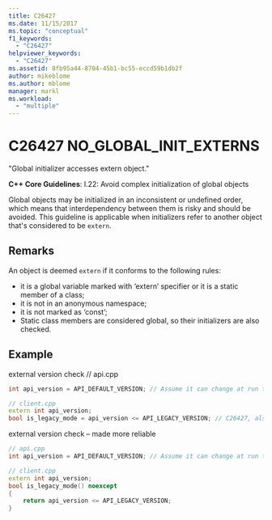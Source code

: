 ```yaml
---
title: C26427
ms.date: 11/15/2017
ms.topic: "conceptual"
f1_keywords:
  - "C26427"
helpviewer_keywords:
  - "C26427"
ms.assetid: 8fb95a44-8704-45b1-bc55-eccd59b1db2f
author: mikeblome
ms.author: mblome
manager: markl
ms.workload:
  - "multiple"
---
```

# C26427 NO_GLOBAL_INIT_EXTERNS

"Global initializer accesses extern object."

**C++ Core Guidelines**:
I.22: Avoid complex initialization of global objects

Global objects may be initialized in an inconsistent or undefined order, which means that interdependency between them is risky and should be avoided. This guideline is applicable when initializers refer to another object that's considered to be `extern`.

## Remarks

An object is deemed `extern` if it conforms to the following rules:

- it is a global variable marked with ‘extern’ specifier or it is a static member of a class;
- it is not in an anonymous namespace;
- it is not marked as ‘const’;
- Static class members are considered global, so their initializers are also checked.

## Example

external version check
// api.cpp

```cpp
int api_version = API_DEFAULT_VERSION; // Assume it can change at run time, hence non-const.

// client.cpp
extern int api_version;
bool is_legacy_mode = api_version <= API_LEGACY_VERSION; // C26427, also stale value
```

external version check – made more reliable

```cpp
// api.cpp
int api_version = API_DEFAULT_VERSION; // Assume it can change at run time, hence non-const.

// client.cpp
extern int api_version;
bool is_legacy_mode() noexcept
{
    return api_version <= API_LEGACY_VERSION;
}
```
